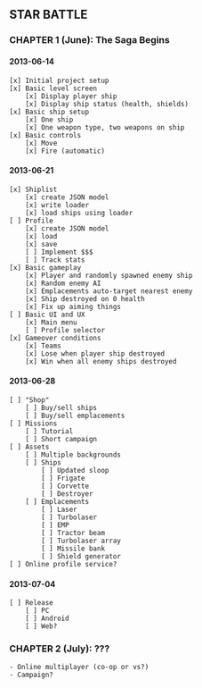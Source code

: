 ## STAR BATTLE

### CHAPTER 1 (June): The Saga Begins

#### 2013-06-14
    [x] Initial project setup
    [x] Basic level screen
        [x] Display player ship
        [x] Display ship status (health, shields)
    [x] Basic ship setup
        [x] One ship
        [x] One weapon type, two weapons on ship
    [x] Basic controls
        [x] Move
        [x] Fire (automatic)
    
#### 2013-06-21
    [x] Shiplist
        [x] create JSON model
        [x] write loader
        [x] load ships using loader
    [ ] Profile
        [x] create JSON model
        [x] load
        [x] save
        [ ] Implement $$$
        [ ] Track stats
    [x] Basic gameplay
        [x] Player and randomly spawned enemy ship
        [x] Random enemy AI
        [x] Emplacements auto-target nearest enemy
        [x] Ship destroyed on 0 health
        [x] Fix up aiming things
    [ ] Basic UI and UX
        [x] Main menu
        [ ] Profile selector
    [x] Gameover conditions
        [x] Teams
        [x] Lose when player ship destroyed
        [x] Win when all enemy ships destroyed

#### 2013-06-28
    [ ] "Shop"
        [ ] Buy/sell ships
        [ ] Buy/sell emplacements
    [ ] Missions
        [ ] Tutorial
        [ ] Short campaign
    [ ] Assets
        [ ] Multiple backgrounds
        [ ] Ships
            [ ] Updated sloop
            [ ] Frigate
            [ ] Corvette
            [ ] Destroyer
        [ ] Emplacements
            [ ] Laser
            [ ] Turbolaser
            [ ] EMP
            [ ] Tractor beam
            [ ] Turbolaser array
            [ ] Missile bank
            [ ] Shield generator
    [ ] Online profile service?

#### 2013-07-04
    [ ] Release
        [ ] PC
        [ ] Android
        [ ] Web?

### CHAPTER 2 (July): ???
    - Online multiplayer (co-op or vs?)
    - Campaign?
